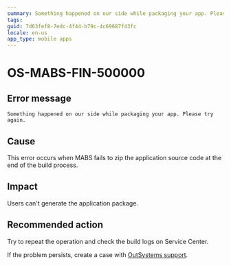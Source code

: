 ```yaml
---
summary: Something happened on our side while packaging your app. Please try again.
tags:
guid: 7d63fef8-7edc-4f44-b79c-4c69687f43fc
locale: en-us
app_type: mobile apps
---
```


# OS-MABS-FIN-500000

## Error message

`Something happened on our side while packaging your app. Please try again.`

## Cause

This error occurs when MABS fails to zip the application source code at the end of the build process.

## Impact

Users can't generate the application package.

## Recommended action
Try to repeat the operation and check the build logs on Service Center.

If the problem persists, create a case with [OutSystems support](https://www.outsystems.com/support/portal/open-support-case?ErrorCode=OS-MABS-FIN-50000).
